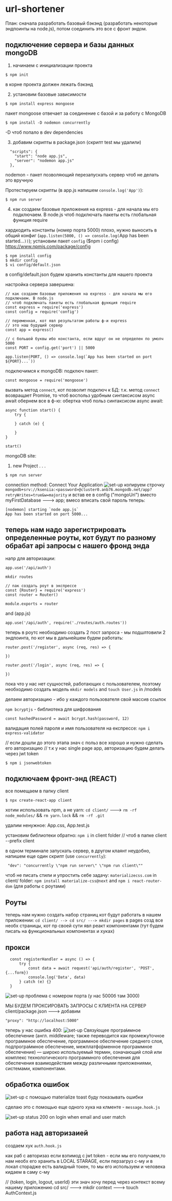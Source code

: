 # url-shortener

План: сначала разработать базовый бэкэнд (разработать некоторые эндпоинты на node.js), потом соединить это все с фронт эндом.

## подключение сервера и базы данных mongoDB
1) начинаем с инициализации проекта
```
$ npm init
```
в корне проекта должен лежать бэкэнд

2) установим базовые зависимости
```
$ npm install express mongoose
```
пакет mongoose отвечает за соединение с базой и за работу с MongoDB

```
$ npm install -D nodemon concurrently
```
-D чтоб попало в dev dependencies

3) добавим скрипты в package.json (скрипт test мы удалили)
```
  "scripts": {
    "start": "node app.js",
    "server": "nodemon app.js"
  },
```
nodemon - пакет позволяющий перезапускать сервер чтоб не делать это вручную

Протестируем скрипты (в app.js напишем `console.log('App')`):
```
$ npm run server
```

4) как создаем базовые приложения на express - для начала мы его подключаем. В node.js
чтоб подключать пакеты есть глобальная функция require

хардкодить константы (номер порта 5000) плохо, нужно выносить в общий конфиг (`app.listen(5000, () => console.log(`App has been started...`))`); установим пакет `config` ($npm i config)
https://www.npmjs.com/package/config
```
$ npm install config
$ mkdir config
$ vi config/default.json
```
в config/default.json будем хранить константы для нашего проекта

 настройка сервера завершена:
```
// как создаем базовые приложения на express - для начала мы его подключаем. В node.js
// чтоб подключать пакеты есть глобальная функция require
const express = require('express')
const config = require('config')

// переменная, кот явл результатом работы ф-и express
// это наш будущий сервер
const app = express()

// с большой буквы ибо константа, если вдруг он не определен по умолч 5000
const PORT = config.get('port') || 5000

app.listen(PORT, () => console.log(`App has been started on port ${PORT}...`))
```

подключимся к mongoDB:
подключ пакет:
```
const mongoose = require('mongoose')
```
вызвать метод `connect`, кот позволит подключ к БД:
т.к. метод `connect` возвращает Promise, то чтоб воспольз удобным синтаксисом async await обернем все в ф-ю:
обертка чтоб польз синтаксисом async await:
```
async function start() {
    try {

    } catch (e) {

    }
}

start()
```

mongoDB site:
1) new Project
.
.
.

```
$ npm run server
```
connection method: Connect Your Application
![set-up](img/1.png)
копируем строчку `mongodb+srv://kseniia:<password>@cluster0.anb76.mongodb.net/app?retryWrites=true&w=majority` и встав ее в config ("mongoUri")
вместо myFirstDatabase ---> app; вмесо <password> вписать свой пароль
теперь:
```
[nodemon] starting `node app.js`
App has been started on port 5000...
```
## теперь нам надо зарегистрировать определенные роуты, кот будут по разному обрабат api запросы с нашего фронд энда
напр для авторизации:
```
app.use('/api/auth')
```

`mkdir routes`
```
// nак создать роут в экспрессе 
const {Router} = require('express')
const router = Router()

module.exports = router
```
and (app.js)
```
app.use('/api/auth', require('./routes/auth.routes'))
```

теперь в роутс необходимо создать 2 пост запроса - мы подшлтовили 2 эндпоинта, по кот мы в дальнейшем будем работать:
```
router.post('/register', async (req, res) => {

})

router.post('/login', async (req, res) => {

})
```
пока что у нас нет сущностей, работающих с пользователем, поэтому необходимо создать модель
`mkdir models` and `touch User.js` in /models

делаем авторизацию - ибо у каждого пользователя свой массив ссылок

`npm bcryptjs` - библиотека для шифрования
```
const hashedPassword = await bcrypt.hash(password, 12)
```

валидация полей пароля и имя пользователя на експрессе: `npm i express-validator`

// если дошли до этого этапа знач с польз все хорошо и нужно сделать его авторизацию
// т.к у нас single page app, авторизацию будем делать через jwt token
```
$ npm i jsonwebtoken
```
## подключаем фронт-энд (REACT)

все помещаем в папку client
```
$ npx create-react-app client
```
хотим использовать npm, а не yarn: `cd client/` ---> `rm -rf node_modules/` && `rm yarn.lock` && `rm -rf .git`

удалим ненужное: App.css, App.test.js

 установим библиотеки обратно: `npm i` in client folder
 // чтоб в папке client --prefix client

 в одном терминале запускать сервер, в другом клаянт неудобно, напишем еще один скрипт (use `concurrently`):
 ```
  "dev": "concurrently \"npm run server\" \"npm run client\""
```

чтоб не писать стили и упростить себе задачу: `materializecss.com`
in client/ folder: `npm install materialize-css@next` and `npm i react-router-dom` (для работы с роутами)

## Роуты
теперь нам нужно создать набор страниц кот будут работать в нашем приложении:
`cd client/ --> cd src/ ---> mkdir pages`
в pages созд все необх страницы, кот пр своей сути явл реакт компонентами (тут будем писать на функциональных компонентах и хуках)

## прокси 
```
  const registerHandler = async () => {
      try {
          const data = await request('api/auth/register', 'POST', {...form})
          console.log('Data', data)
      } catch (e) {}
  }
```
![set-up](img/2.png)
проблема с номером порта (у нас 5000б там 3000)

МЫ БУДЕМ ПРОКСИРОВАТЬ ЗАПРОСЫ С КЛИЕНТА НА СЕРВЕР
client/package.json ---> добавим
```
"proxy": "http://localhost:5000"
```

теперь у нас ошибка 400:
![set-up](img/3.png)
Связу́ющее програ́ммное обеспе́чение (англ. middleware; также переводится как промежу́точное программное обеспечение, программное обеспечение среднего слоя, подпрогра́ммное обеспечение, межплатфо́рменное программное обеспечение) — широко используемый термин, означающий слой или комплекс технологического программного обеспечения для обеспечения взаимодействия между различными приложениями, системами, компонентами.

## обработка ошибок
![set-up](img/4.png)
с помощью materialize toast буду показывать ошибки

сделаю это с помощью еще одного хука на клменте - `message.hook.js`

![set-up](img/5.png)
status 200 on login when email and user match

## работа над авторизаией
создаем хук `auth.hook.js`

как раб с авторизаз если взпимод с jwt token - если мы его получаем,то нам необх его хранить в LOCAL STARAGE, если перзагруз с-му и в локал сторадже есть валидный токен, то мы его используем и человека кидаем в саму с-му

// {token, login, logout, userId} эти знач хочу перед через контекст всему нашему приложению
cd src/ ---> mkdir context ---> touch AuthContext.js